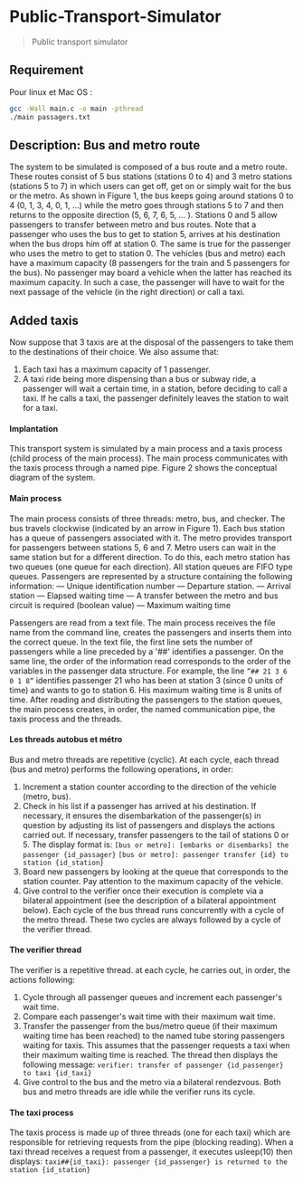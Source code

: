 # Public-Transport-Simulator
> Public transport simulator
## Requirement

Pour linux et Mac OS : 

```sh
gcc -Wall main.c -o main -pthread
./main passagers.txt
```

## Description: Bus and metro route

The system to be simulated is composed of a bus route and a metro route. These routes consist of 5 bus stations (stations 0 to 4) and 3 metro stations (stations 5 to 7) in which users can get off, get on or simply wait for the bus or the metro. As shown in Figure 1, the bus keeps going around stations 0 to 4 (0, 1, 3, 4, 0, 1, ...) while the metro goes through stations 5 to 7 and then returns to the opposite direction (5, 6, 7, 6, 5, ... ). Stations 0 and 5 allow passengers to transfer between metro and bus routes. Note that a passenger who uses the bus to get to station 5, arrives at his destination when the bus drops him off at station 0. The same is true for the passenger who uses the metro to get to station 0. The vehicles (bus and metro) each have a maximum capacity (8 passengers for the train and 5 passengers for the bus). No passenger may board a vehicle when the latter has reached its maximum capacity. In such a case, the passenger will have to wait for the next passage of the vehicle (in the right direction) or call a taxi.

## Added taxis

Now suppose that 3 taxis are at the disposal of the passengers to take them to the destinations of their choice. We also assume that:

1. Each taxi has a maximum capacity of 1 passenger.
2. A taxi ride being more dispensing than a bus or subway ride, a passenger will wait a certain time, in a station, before deciding to call a taxi. If he calls a taxi, the passenger definitely leaves the station to wait for a taxi.
#### Implantation

This transport system is simulated by a main process and a taxis process (child process of the main process). The main process communicates with the taxis process through a named pipe. Figure 2 shows the conceptual diagram of the system.

#### Main process

The main process consists of three threads: metro, bus, and checker. The bus travels clockwise (indicated by an arrow in Figure 1). Each bus station has a queue of passengers associated with it. The metro provides transport for passengers between stations 5, 6 and 7. Metro users can wait in the same station but for a different direction. To do this, each metro station has two queues (one queue for each direction). All station queues are FIFO type queues. Passengers are represented by a structure containing the following information:
— Unique identification number
— Departure station.
— Arrival station
— Elapsed waiting time
— A transfer between the metro and bus circuit is required (boolean value)
— Maximum waiting time

Passengers are read from a text file. The main process receives the file name from the command line, creates the passengers and inserts them into the correct queue. In the text file, the first line sets the number of passengers while a line preceded by a '##' identifies a passenger. On the same line, the order of the information read corresponds to the order of the variables in the passenger data structure. For example, the line `”## 21 3 6 0 1 8”` identifies passenger 21 who has been at station 3 (since 0 units of time) and wants to go to station 6. His maximum waiting time is 8 units of time. After reading and distributing the passengers to the station queues, the main process creates, in order, the named communication pipe, the taxis process and the threads.
#### Les threads autobus et métro

Bus and metro threads are repetitive (cyclic). At each cycle, each thread (bus and metro) performs the following operations, in order:

1. Increment a station counter according to the direction of the vehicle (metro, bus).
2. Check in his list if a passenger has arrived at his destination. If necessary, it ensures the disembarkation of the passenger(s) in question by adjusting its list of passengers and displays the actions carried out. If necessary, transfer passengers to the tail of stations 0 or 5. The display format is:
    `[bus or metro]: [embarks or disembarks] the passenger {id_passager}`
    `[bus or metro]: passenger transfer {id} to station {id_station}`
3. Board new passengers by looking at the queue that corresponds to the station counter. Pay attention to the maximum capacity of the vehicle.
4. Give control to the verifier once their execution is complete via a bilateral appointment (see the description of a bilateral appointment below). Each cycle of the bus thread runs concurrently with a cycle of the metro thread. These two cycles are always followed by a cycle of the verifier thread.

#### The verifier thread

The verifier is a repetitive thread. at each cycle, he carries out, in order, the actions
following:

1. Cycle through all passenger queues and increment each passenger's wait time.
2. Compare each passenger's wait time with their maximum wait time.
3. Transfer the passenger from the bus/metro queue (if their maximum waiting time has been reached) to the named tube storing passengers waiting for taxis. This assumes that the passenger requests a taxi when their maximum waiting time is reached. The thread then displays the following message:
    `verifier: transfer of passenger {id_passenger} to taxi {id_taxi}`
4. Give control to the bus and the metro via a bilateral rendezvous. Both bus and metro threads are idle while the verifier runs its cycle.

#### The taxi process

The taxis process is made up of three threads (one for each taxi) which are responsible for retrieving requests from the pipe (blocking reading). When a taxi thread receives a request from a passenger, it executes usleep(10) then displays:
    `taxi##{id_taxi}: passenger {id_passenger} is returned to the station {id_station}`
